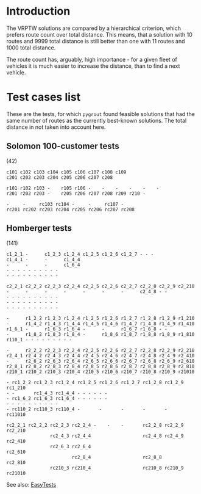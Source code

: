 # Introduction #

The VRPTW solutions are compared by a hierarchical criterion, which prefers route count over total distance. This means, that a solution with 10 routes and 9999 total distance is still better than one with 11 routes and 1000 total distance.

The route count has, arguably, high importance - for a given fleet of vehicles it is much easier to increase the distance, than to find a next vehicle.

# Test cases list #
These are the tests, for which `pygrout` found feasible solutions that had the same number of routes as the currently best-known solutions.
The total distance in not taken into account here.



## Solomon 100-customer tests ##
(42)
```
c101 c102 c103 c104 c105 c106 c107 c108 c109 
c201 c202 c203 c204 c205 c206 c207 c208 

r101 r102 r103 -    r105 r106 -    -    -    -    -    - 
r201 r202 r203 -    r205 r206 r207 r208 r209 r210 -

-     -     rc103 rc104 -     -     rc107 -
rc201 rc202 rc203 rc204 rc205 rc206 rc207 rc208
```

## Homberger tests ##
(141)
```
c1_2_1 -      c1_2_3 c1_2_4 c1_2_5 c1_2_6 c1_2_7 - - -
c1_4_1 -      -      c1_4_4 
-      -      -      c1_6_4 
- - - - - - - - - -
- - - - - - - - - -

c2_2_1 c2_2_2 c2_2_3 c2_2_4 c2_2_5 c2_2_6 c2_2_7 c2_2_8 c2_2_9 c2_210 
-      -      -      -      -      -      -      c2_4_8 - - 
- - - - - - - - - -
- - - - - - - - - -
- - - - - - - - - -

-      r1_2_2 r1_2_3 r1_2_4 r1_2_5 r1_2_6 r1_2_7 r1_2_8 r1_2_9 r1_210 
-      r1_4_2 r1_4_3 r1_4_4 r1_4_5 r1_4_6 r1_4_7 r1_4_8 r1_4_9 r1_410 
r1_6_1 -      r1_6_3 r1_6_4 -      -      r1_6_7 r1_6_8 - -
-      r1_8_2 r1_8_3 r1_8_4 -      r1_8_6 r1_8_7 r1_8_8 r1_8_9 r1_810 
r110_1 - - - - - - - - -

-      r2_2_2 r2_2_3 r2_2_4 r2_2_5 r2_2_6 r2_2_7 r2_2_8 r2_2_9 r2_210 
r2_4_1 r2_4_2 r2_4_3 r2_4_4 r2_4_5 r2_4_6 r2_4_7 r2_4_8 r2_4_9 r2_410 
-      r2_6_2 r2_6_3 r2_6_4 r2_6_5 r2_6_6 r2_6_7 r2_6_8 r2_6_9 r2_610
r2_8_1 r2_8_2 r2_8_3 r2_8_4 r2_8_5 r2_8_6 r2_8_7 r2_8_8 r2_8_9 r2_810
r210_1 r210_2 r210_3 r210_4 r210_5 r210_6 r210_7 r210_8 r210_9 r21010

- rc1_2_2 rc1_2_3 rc1_2_4 rc1_2_5 rc1_2_6 rc1_2_7 rc1_2_8 rc1_2_9 rc1_210
- -       rc1_4_3 rc1_4_4 - - - - - -
- rc1_6_2 rc1_6_3 rc1_6_4 - - - - - - 
- - - - - - - - - -
- rc110_2 rc110_3 rc110_4 -       -       -       -       -       rc11010 

rc2_2_1 rc2_2_2 rc2_2_3 rc2_2_4 -    -    -       rc2_2_8 rc2_2_9 rc2_210 
                rc2_4_3 rc2_4_4                   rc2_4_8 rc2_4_9 rc2_410 
                rc2_6_3 rc2_6_4                                   rc2_610 
                        rc2_8_4                   rc2_8_8         rc2_810 
                rc210_3 rc210_4                   rc210_8 rc210_9 rc21010
```

See also: [EasyTests](EasyTests.md)